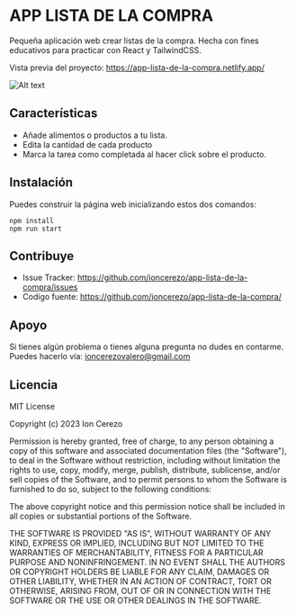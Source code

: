 APP LISTA DE LA COMPRA
========

Pequeña aplicación web crear listas de la compra. Hecha con fines educativos para practicar con React y TailwindCSS.

Vista previa del proyecto: https://app-lista-de-la-compra.netlify.app/

![Alt text](https://ioncerezo.netlify.app/static/media/lista-de-la-compra.56eec13cccb1673d523d.jpg)

Características
--------

- Añade alimentos o productos a tu lista.
- Edita la cantidad de cada producto
- Marca la tarea como completada al hacer click sobre el producto.

Instalación
------------

Puedes construir la página web inicializando estos dos comandos:

    npm install
    npm run start

Contribuye
----------

- Issue Tracker: https://github.com/ioncerezo/app-lista-de-la-compra/issues
- Codigo fuente: https://github.com/ioncerezo/app-lista-de-la-compra/

Apoyo
-------

Si tienes algún problema o tienes alguna pregunta no dudes en contarme.
Puedes hacerlo vía: ioncerezovalero@gmail.com

Licencia
-------

MIT License

Copyright (c) 2023 Ion Cerezo

Permission is hereby granted, free of charge, to any person obtaining a copy
of this software and associated documentation files (the "Software"), to deal
in the Software without restriction, including without limitation the rights
to use, copy, modify, merge, publish, distribute, sublicense, and/or sell
copies of the Software, and to permit persons to whom the Software is
furnished to do so, subject to the following conditions:

The above copyright notice and this permission notice shall be included in all
copies or substantial portions of the Software.

THE SOFTWARE IS PROVIDED "AS IS", WITHOUT WARRANTY OF ANY KIND, EXPRESS OR
IMPLIED, INCLUDING BUT NOT LIMITED TO THE WARRANTIES OF MERCHANTABILITY,
FITNESS FOR A PARTICULAR PURPOSE AND NONINFRINGEMENT. IN NO EVENT SHALL THE
AUTHORS OR COPYRIGHT HOLDERS BE LIABLE FOR ANY CLAIM, DAMAGES OR OTHER
LIABILITY, WHETHER IN AN ACTION OF CONTRACT, TORT OR OTHERWISE, ARISING FROM,
OUT OF OR IN CONNECTION WITH THE SOFTWARE OR THE USE OR OTHER DEALINGS IN THE
SOFTWARE.
